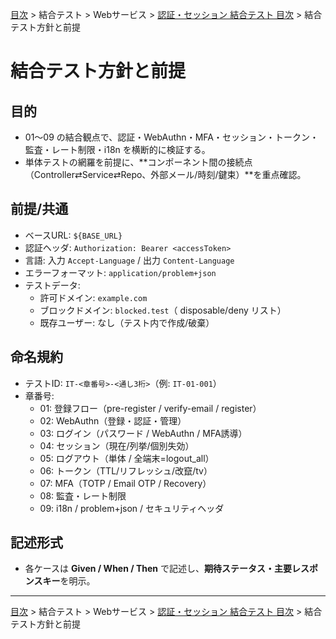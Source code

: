 [目次](../../../目次.md) > 結合テスト > Webサービス > [認証・セッション 結合テスト 目次](目次.md) > 結合テスト方針と前提

# 結合テスト方針と前提

## 目的
- 01〜09 の結合観点で、認証・WebAuthn・MFA・セッション・トークン・監査・レート制限・i18n を横断的に検証する。
- 単体テストの網羅を前提に、**コンポーネント間の接続点（Controller⇄Service⇄Repo、外部メール/時刻/鍵束）**を重点確認。

## 前提/共通
- ベースURL: `${BASE_URL}`
- 認証ヘッダ: `Authorization: Bearer <accessToken>`
- 言語: 入力 `Accept-Language` / 出力 `Content-Language`
- エラーフォーマット: `application/problem+json`
- テストデータ:
  - 許可ドメイン: `example.com`
  - ブロックドメイン: `blocked.test`（ disposable/deny リスト）
  - 既存ユーザー: なし（テスト内で作成/破棄）

## 命名規約
- テストID: `IT-<章番号>-<通し3桁>`（例: `IT-01-001`）
- 章番号:
  - 01: 登録フロー（pre-register / verify-email / register）
  - 02: WebAuthn（登録・認証・管理）
  - 03: ログイン（パスワード / WebAuthn / MFA誘導）
  - 04: セッション（現在/列挙/個別失効）
  - 05: ログアウト（単体 / 全端末=logout_all）
  - 06: トークン（TTL/リフレッシュ/改竄/tv）
  - 07: MFA（TOTP / Email OTP / Recovery）
  - 08: 監査・レート制限
  - 09: i18n / problem+json / セキュリティヘッダ

## 記述形式
- 各ケースは **Given / When / Then** で記述し、**期待ステータス・主要レスポンスキー**を明示。

---
[目次](../../../目次.md) > 結合テスト > Webサービス > [認証・セッション 結合テスト 目次](目次.md) > 結合テスト方針と前提
